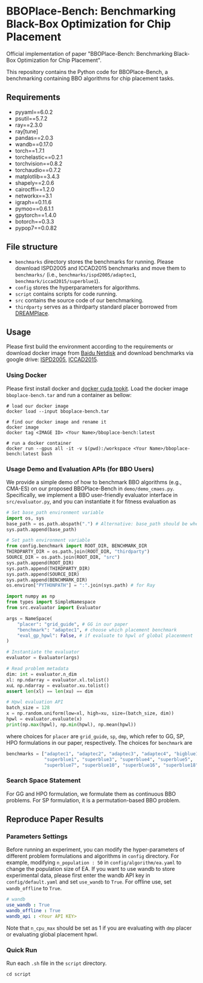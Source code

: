 # BBOPlace-Bench: Benchmarking Black-Box Optimization for Chip Placement

Official implementation of paper "BBOPlace-Bench: Benchmarking Black-Box Optimization for Chip Placement".

This repository contains the Python code for BBOPlace-Bench, a benchmarking containing BBO algorithms for chip placement tasks. 

## Requirements
+ pyyaml==6.0.2
+ psutil==5.7.2
+ ray==2.3.0
+ ray[tune]
+ pandas==2.0.3
+ wandb==0.17.0
+ torch==1.7.1
+ torchelastic==0.2.1
+ torchvision==0.8.2
+ torchaudio==0.7.2
+ matplotlib==3.4.3
+ shapely==2.0.6
+ cairocffi==1.2.0
+ networkx==3.1
+ igraph==0.11.6
+ pymoo==0.6.1.1
+ gpytorch==1.4.0
+ botorch==0.3.3
+ pypop7==0.0.82

## File structure

+ `benchmarks` directory stores the benchmarks for running. Please download ISPD2005 and ICCAD2015 benchmarks and move them to `benchmarks/` (i.e., `benchmarks/ispd2005/adaptec1`, `benchmark/iccad2015/superblue1`).
+ `config` stores the hyperparameters for algorithms.
+ `script` contains scripts for code running.
+ `src` contains the source code of our benchmarking.
+ `thirdparty` serves as a thirdparty standard placer borrowed from [DREAMPlace](<https://github.com/limbo018/DREAMPlace>).
  
## Usage
Please first build the environment according to the requirements or download docker image from [Baidu Netdisk](https://pan.baidu.com/s/12l2kVdF_9b9hMMdxcT6-rg?pwd=2ymp) and download benchmarks via google drive: [ISPD2005](https://drive.google.com/drive/folders/1MVIOZp2rihzIFK3C_4RqJs-bUv1TW2YT?usp=sharing), [ICCAD2015](https://drive.google.com/file/d/1JEC17FmL2cM8BEAewENvRyG6aWxH53mX/view?usp=sharing).

### Using Docker
Please first install docker and [docker cuda tookit](https://docs.nvidia.com/datacenter/cloud-native/container-toolkit/latest/install-guide.html).
Load the docker image `bboplace-bench.tar` and run a container as bellow:
```shell
# load our docker image
docker load --input bboplace-bench.tar

# find our docker image and rename it
docker image
docker tag <IMAGE ID> <Your Name>/bboplace-bench:latest

# run a docker container
docker run --gpus all -it -v $(pwd):/workspace <Your Name>/bboplace-bench:latest bash
```

### Usage Demo and Evaluation APIs (for BBO Users)
We provide a simple demo of how to benchmark BBO algorithms (e.g., CMA-ES) on our proposed BBOPlace-Bench in `demo/demo_cmaes.py`. 
Specifically, we implement a BBO user-friendly evaluator interface in `src/evaluator.py`, and you can instantiate it for fitness evaluation as
```python
# Set base_path environment variable
import os, sys
base_path = os.path.abspath(".") # Alternative: base_path should be where BBOPlace-Bench is located
sys.path.append(base_path)

# Set path environment variable
from config.benchmark import ROOT_DIR, BENCHMARK_DIR
THIRDPARTY_DIR = os.path.join(ROOT_DIR, "thirdparty")
SOURCE_DIR = os.path.join(ROOT_DIR, "src")
sys.path.append(ROOT_DIR)
sys.path.append(THIRDPARTY_DIR)
sys.path.append(SOURCE_DIR)
sys.path.append(BENCHMARK_DIR)
os.environ["PYTHONPATH"] = ":".join(sys.path) # for Ray

import numpy as np 
from types import SimpleNamespace
from src.evaluator import Evaluator

args = NameSpace(
    "placer": "grid_guide", # GG in our paper
    "benchmark": "adaptec1", # choose which placement benchmark
    "eval_gp_hpwl": False, # if evaluate to hpwl of global placenment
)

# Instantiate the evaluator
evaluator = Evaluator(args)

# Read problem metadata
dim: int = evaluator.n_dim
xl: np.ndarray = evaluator.xl.tolist() 
xuL np.ndarray = evaluator.xu.tolist()
assert len(xl) == len(xu) == dim

# Hpwl evaluation API
batch_size = 128
x = np.random.uniform(low=xl, high=xu, size=(batch_size, dim))
hpwl = evaluator.evaluate(x)
print(np.max(hpwl), np.min(hpwl), np.mean(hpwl))
```
where choices for `placer` are `grid_guide`, `sp`, `dmp`, which refer to GG, SP, HPO formulations in our paper, respectively. The choices for `benchmark` are 
```python
benchmarks = ["adaptec1", "adaptec2", "adaptec3", "adaptec4", "bigblue1", "bigblue3",   # ISPD 2005
              "superblue1", "superblue3", "superblue4", "superblue5",
              "superblue7", "superblue10", "superblue16", "superblue18"]   # ICCAD 2015
```

### Search Space Statement

For GG and HPO formulation, we formulate them as continuous BBO problems. For SP formulation, it is a permutation-based BBO problem.

## Reproduce Paper Results

### Parameters Settings
Before running an experiment, you can modify the hyper-parameters of different problem formulations and algorithms in `config` directory. For example, modifying `n_population : 50` in `config/algorithm/ea.yaml` to change the population size of EA.
If you want to use wandb to store experimental data, please first enter the wandb API key in `config/default.yaml` and set `use_wandb` to `True`. For offline use, set `wandb_offline` to `True`.
```yaml
# wandb
use_wandb : True
wandb_offline : True
wandb_api : <Your API KEY>
```

Note that ``n_cpu_max`` should be set as 1 if you are evaluating with ``dmp`` placer or evaluating global placement hpwl. 

### Quick Run

Run each ``.sh`` file in the `script` directory.
```shell
cd script
```
